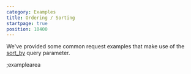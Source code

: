 ```yaml
---
category: Examples
title: Ordering / Sorting
startpage: true
position: 10400
---
```


We've provided some common request examples that make use of the [sort_by](#/core-resources/stories/retrieve-multiple-stories) query parameter.

;examplearea

